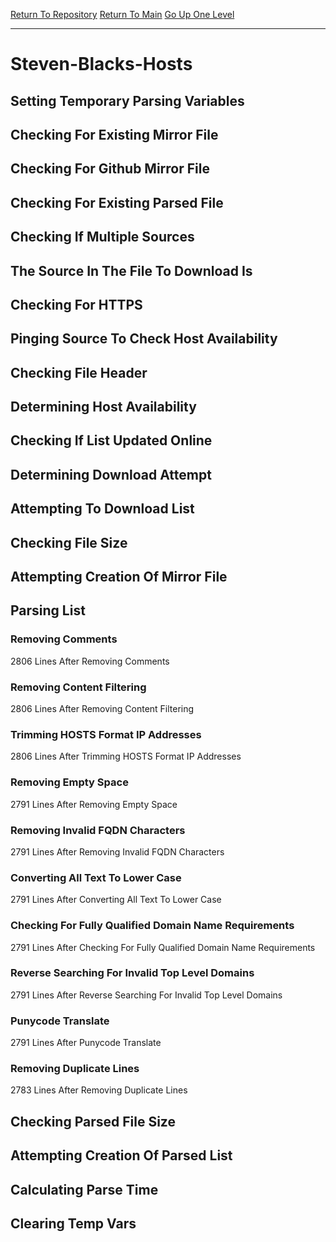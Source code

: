 [Return To Repository](https://github.com/bast69/piholeparser/)
[Return To Main](https://github.com/bast69/piholeparser/blob/master/RecentRunLogs/Mainlog.md)
[Go Up One Level](https://github.com/bast69/piholeparser/blob/master/RecentRunLogs/TopLevelScripts/30-Processing-External-Blacklists.md)
____________________________________
# Steven-Blacks-Hosts
## Setting Temporary Parsing Variables
## Checking For Existing Mirror File
## Checking For Github Mirror File
## Checking For Existing Parsed File
## Checking If Multiple Sources
## The Source In The File To Download Is
## Checking For HTTPS
## Pinging Source To Check Host Availability
## Checking File Header
## Determining Host Availability
## Checking If List Updated Online
## Determining Download Attempt
## Attempting To Download List
## Checking File Size
## Attempting Creation Of Mirror File
## Parsing List
### Removing Comments
2806 Lines After Removing Comments
### Removing Content Filtering
2806 Lines After Removing Content Filtering
### Trimming HOSTS Format IP Addresses
2806 Lines After Trimming HOSTS Format IP Addresses
### Removing Empty Space
2791 Lines After Removing Empty Space
### Removing Invalid FQDN Characters
2791 Lines After Removing Invalid FQDN Characters
### Converting All Text To Lower Case
2791 Lines After Converting All Text To Lower Case
### Checking For Fully Qualified Domain Name Requirements
2791 Lines After Checking For Fully Qualified Domain Name Requirements
### Reverse Searching For Invalid Top Level Domains
2791 Lines After Reverse Searching For Invalid Top Level Domains
### Punycode Translate
2791 Lines After Punycode Translate
### Removing Duplicate Lines
2783 Lines After Removing Duplicate Lines
## Checking Parsed File Size
## Attempting Creation Of Parsed List
## Calculating Parse Time
## Clearing Temp Vars
